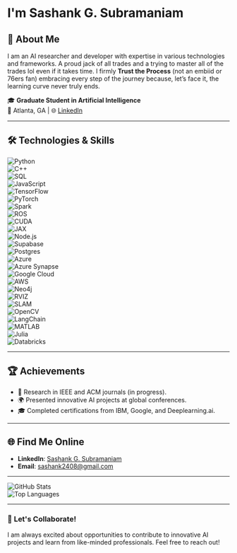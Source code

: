 # I'm Sashank G. Subramaniam


## 💼 **About Me**

I am an AI researcher and developer with expertise in various technologies and frameworks. A proud jack of all trades and a trying to master all of the trades lol even if it takes time. I firmly **Trust the Process** (not an embiid or 76ers fan) embracing every step of the journey because, let’s face it, the learning curve never truly ends.

🎓 **Graduate Student in Artificial Intelligence**  
📍 Atlanta, GA | 🌐 [LinkedIn](https://www.linkedin.com/in/sashank-gs-97b1b91a4/)

---

## 🛠 **Technologies & Skills**

![Python](https://img.shields.io/badge/-Python-blue?logo=python&logoColor=white)  
![C++](https://img.shields.io/badge/-C++-00599C?logo=cplusplus&logoColor=white)  
![SQL](https://img.shields.io/badge/-SQL-orange?logo=postgresql&logoColor=white)  
![JavaScript](https://img.shields.io/badge/-JavaScript-F7DF1E?logo=javascript&logoColor=black)  
![TensorFlow](https://img.shields.io/badge/-TensorFlow-orange?logo=tensorflow&logoColor=white)  
![PyTorch](https://img.shields.io/badge/-PyTorch-EE4C2C?logo=pytorch&logoColor=white)  
![Spark](https://img.shields.io/badge/-Apache%20Spark-black?logo=apache-spark&logoColor=white)  
![ROS](https://img.shields.io/badge/-ROS-blue?logo=ros&logoColor=white)  
![CUDA](https://img.shields.io/badge/-CUDA-green?logo=nvidia&logoColor=white)  
![JAX](https://img.shields.io/badge/-JAX-3776AB?logo=python&logoColor=white)  
![Node.js](https://img.shields.io/badge/-Node.js-339933?logo=node.js&logoColor=white)  
![Supabase](https://img.shields.io/badge/-Supabase-black?logo=supabase&logoColor=white)  
![Postgres](https://img.shields.io/badge/-PostgreSQL-blue?logo=postgresql&logoColor=white)  
![Azure](https://img.shields.io/badge/-Microsoft%20Azure-0089D6?logo=microsoft-azure&logoColor=white)  
![Azure Synapse](https://img.shields.io/badge/-Azure%20Synapse-0078D4?logo=microsoft-azure&logoColor=white)  
![Google Cloud](https://img.shields.io/badge/-Google%20Cloud-4285F4?logo=google-cloud&logoColor=white)  
![AWS](https://img.shields.io/badge/-AWS-orange?logo=amazon-aws&logoColor=white)  
![Neo4j](https://img.shields.io/badge/-Neo4j-blue?logo=neo4j&logoColor=white)  
![RVIZ](https://img.shields.io/badge/-RVIZ-brightgreen?logo=ros&logoColor=white)  
![SLAM](https://img.shields.io/badge/-SLAM-blue?logo=robotframework&logoColor=white)  
![OpenCV](https://img.shields.io/badge/-OpenCV-blue?logo=opencv&logoColor=white)  
![LangChain](https://img.shields.io/badge/-LangChain-yellow?logo=langchain&logoColor=black)  
![MATLAB](https://img.shields.io/badge/-MATLAB-orange?logo=mathworks&logoColor=white)  
![Julia](https://img.shields.io/badge/-Julia-9558B2?logo=julia&logoColor=white)  
![Databricks](https://img.shields.io/badge/-Databricks-red?logo=databricks&logoColor=white)

---

## 🏆 **Achievements**

- 📄 Research in IEEE and ACM journals (in progress).  
- 🌍 Presented innovative AI projects at global conferences.  
- 🎓 Completed certifications from IBM, Google, and Deeplearning.ai.

---

## 🌐 **Find Me Online**

- **LinkedIn**: [Sashank G. Subramaniam](https://www.linkedin.com/in/sashank-gs-97b1b91a4/)  
- **Email**: [sashank2408@gmail.com](mailto:sashank2408@gmail.com)

---

![GitHub Stats](https://github-readme-stats.vercel.app/api?username=sashank24&show_icons=true&theme=radical)  
![Top Languages](https://github-readme-stats.vercel.app/api/top-langs/?username=sashank24&layout=compact&theme=radical)

---

### 📝 **Let's Collaborate!**
I am always excited about opportunities to contribute to innovative AI projects and learn from like-minded professionals. Feel free to reach out!
